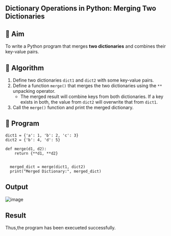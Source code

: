 ## Dictionary Operations in Python: Merging Two Dictionaries

## 🎯 Aim
To write a Python program that merges **two dictionaries** and combines their key-value pairs.

## 🧠 Algorithm
1. Define two dictionaries `dict1` and `dict2` with some key-value pairs.
2. Define a function `merge()` that merges the two dictionaries using the `**` unpacking operator.
   - The merged result will combine keys from both dictionaries. If a key exists in both, the value from `dict2` will overwrite that from `dict1`.
3. Call the `merge()` function and print the merged dictionary.

## 🧾 Program
    dict1 = {'a': 1, 'b': 2, 'c': 3}
    dict2 = {'b': 4, 'd': 5}
   
    def merge(d1, d2):
        return {**d1, **d2}  


      merged_dict = merge(dict1, dict2)
      print("Merged Dictionary:", merged_dict)


## Output
![image](https://github.com/user-attachments/assets/ca1e66e9-478d-4a68-bcb2-aaf281fd3030)


## Result
Thus,the program has been execueted successfully.
